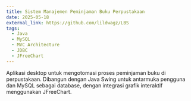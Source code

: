 ```yaml
---
title: Sistem Manajemen Peminjaman Buku Perpustakaan
date: 2025-05-18
external_link: https://github.com/lildwagz/LBS
tags:
  - Java
  - MySQL
  - MVC Architecture
  - JDBC
  - JFreeChart
---
```


Aplikasi desktop untuk mengotomasi proses peminjaman buku di perpustakaan. Dibangun dengan Java Swing untuk antarmuka pengguna dan MySQL sebagai database, dengan integrasi grafik interaktif menggunakan JFreeChart.

<!--more-->
 